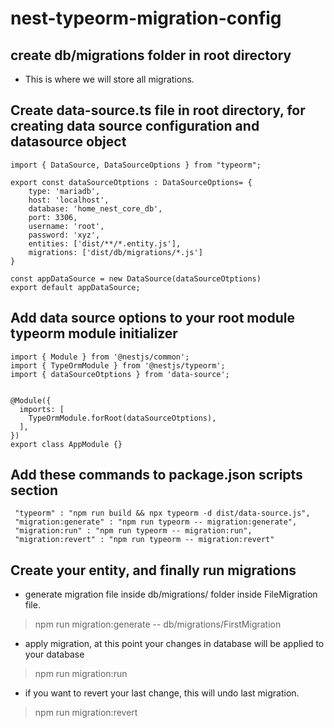 # nest-typeorm-migration-config


## create db/migrations folder in root directory
* This is where we will store all migrations.


## Create data-source.ts file in root directory, for creating data source configuration and datasource object

```
import { DataSource, DataSourceOptions } from "typeorm";

export const dataSourceOtptions : DataSourceOptions= {
    type: 'mariadb',
    host: 'localhost',
    database: 'home_nest_core_db',
    port: 3306,
    username: 'root',
    password: 'xyz',
    entities: ['dist/**/*.entity.js'],
    migrations: ['dist/db/migrations/*.js']
}

const appDataSource = new DataSource(dataSourceOtptions)
export default appDataSource;

```

## Add data source options to your root module typeorm module initializer 

```
import { Module } from '@nestjs/common';
import { TypeOrmModule } from '@nestjs/typeorm';
import { dataSourceOtptions } from 'data-source';


@Module({
  imports: [
    TypeOrmModule.forRoot(dataSourceOtptions),
  ],
})
export class AppModule {}
```

## Add these commands to package.json scripts section
```
 "typeorm" : "npm run build && npx typeorm -d dist/data-source.js",
 "migration:generate" : "npm run typeorm -- migration:generate",
 "migration:run" : "npm run typeorm -- migration:run",
 "migration:revert" : "npm run typeorm -- migration:revert"
```

## Create your entity, and finally run migrations  
- generate migration file inside db/migrations/ folder inside FileMigration file.
> npm run migration:generate -- db/migrations/FirstMigration

- apply migration, at this point your changes in database will be applied to your database
> npm run migration:run

- if you want to revert your last change, this will undo last migration.
> npm run migration:revert 
